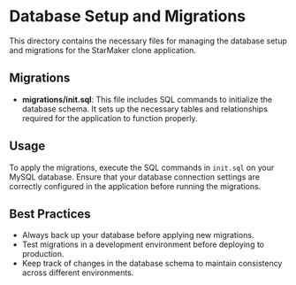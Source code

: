 # Database Setup and Migrations

This directory contains the necessary files for managing the database setup and migrations for the StarMaker clone application.

## Migrations

- **migrations/init.sql**: This file includes SQL commands to initialize the database schema. It sets up the necessary tables and relationships required for the application to function properly.

## Usage

To apply the migrations, execute the SQL commands in `init.sql` on your MySQL database. Ensure that your database connection settings are correctly configured in the application before running the migrations.

## Best Practices

- Always back up your database before applying new migrations.
- Test migrations in a development environment before deploying to production.
- Keep track of changes in the database schema to maintain consistency across different environments.